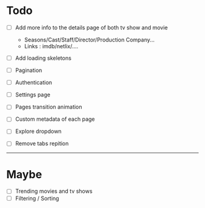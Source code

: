 # Todo 

- [ ] Add more info to the details page of both tv show and movie
    - Seasons/Cast/Staff/Director/Production Company...
    - Links : imdb/netlix/....

- [ ] Add loading skeletons
- [ ] Pagination
- [ ] Authentication
- [ ] Settings page
- [ ] Pages transition animation
- [ ] Custom metadata of each page
- [ ] Explore dropdown
- [ ] Remove tabs repition



---

# Maybe

- [ ] Trending movies and tv shows
- [ ] Filtering / Sorting